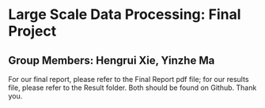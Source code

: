 # Large Scale Data Processing: Final Project
## Group Members: Hengrui Xie, Yinzhe Ma

For our final report, please refer to the Final Report pdf file; for our results file, please refer to the Result folder. Both should be found on Github. Thank you.
